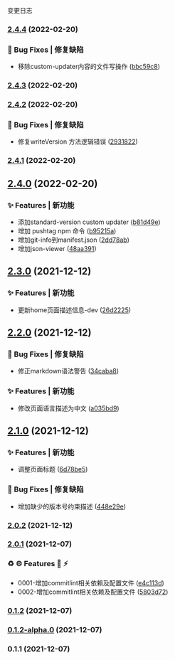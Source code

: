 变更日志
### [2.4.4](https://github.com/JL-Code/automation-vue/compare/v2.4.3...v2.4.4) (2022-02-20)


### 🐛 Bug Fixes | 修复缺陷

* 移除custom-updater内容的文件写操作 ([bbc59c8](https://github.com/JL-Code/automation-vue/commit/bbc59c81142ef63de6925d3015419ad69945e560))

### [2.4.3](https://github.com/JL-Code/automation-vue/compare/v2.4.2...v2.4.3) (2022-02-20)

### [2.4.2](https://github.com/JL-Code/automation-vue/compare/v2.4.1...v2.4.2) (2022-02-20)


### 🐛 Bug Fixes | 修复缺陷

* 修复writeVersion 方法逻辑错误 ([2931822](https://github.com/JL-Code/automation-vue/commit/2931822a6885aad41863eb5f8755147f187d01c7))

### [2.4.1](https://github.com/JL-Code/automation-vue/compare/v2.4.0...v2.4.1) (2022-02-20)

## [2.4.0](https://github.com/JL-Code/automation-vue/compare/v2.3.0...v2.4.0) (2022-02-20)


### ✨ Features | 新功能

* 添加standard-version custom updater ([b81d49e](https://github.com/JL-Code/automation-vue/commit/b81d49e3c4ac12a5dedcc9b67ed27f42c993daf6))
* 增加 pushtag npm 命令 ([b95215a](https://github.com/JL-Code/automation-vue/commit/b95215a6cc82cfe99d0419d7333e5804786aa98b))
* 增加git-info到manifest.json ([2dd78ab](https://github.com/JL-Code/automation-vue/commit/2dd78abc98501e419ada3315b723086da2f9a16f))
* 增加json-viewer ([48aa391](https://github.com/JL-Code/automation-vue/commit/48aa391184d951fa7c5504dff49104f8876f9878))

## [2.3.0](https://github.com/JL-Code/automation-vue/compare/v2.2.0...v2.3.0) (2021-12-12)


### ✨ Features | 新功能

* 更新home页面描述信息-dev ([26d2225](https://github.com/JL-Code/automation-vue/commit/26d22256c6068af838224917b1209ca1c10028b7))

## [2.2.0](https://github.com/JL-Code/automation-vue/compare/v2.1.0...v2.2.0) (2021-12-12)


### 🐛 Bug Fixes | 修复缺陷

* 修正markdown语法警告 ([34caba8](https://github.com/JL-Code/automation-vue/commit/34caba86f7a01e0cd67981ddcfd6ae9b38eac2ac))


### ✨ Features | 新功能

* 修改页面语言描述为中文 ([a035bd9](https://github.com/JL-Code/automation-vue/commit/a035bd9a9f4a42a65e4e67a842cbfe58cc0104f6))

## [2.1.0](https://github.com/JL-Code/automation-vue/compare/v2.0.2...v2.1.0) (2021-12-12)


### ✨ Features | 新功能

* 调整页面标题 ([6d78be5](https://github.com/JL-Code/automation-vue/commit/6d78be51459f0b95473eb70d30d67f73781b478c))


### 🐛 Bug Fixes | 修复缺陷

* 增加缺少的版本号约束描述 ([448e29e](https://github.com/JL-Code/automation-vue/commit/448e29e97248a35734d15901e9d855f01bb64bcf))

### [2.0.2](https://github.com/JL-Code/automation-vue/compare/v2.0.1...v2.0.2) (2021-12-12)

### [2.0.1](https://github.com/JL-Code/automation-vue/compare/v0.1.2...v2.0.1) (2021-12-07)


### ♻️ ⚙️ Features 🚀  ⚡️

* 0001-增加commitlint相关依赖及配置文件 ([e4c113d](https://github.com/JL-Code/automation-vue/commit/e4c113d1503e46a62b6c32c4aa04883b77711ac9))
* 0002-增加commitlint相关依赖及配置文件 ([5803d72](https://github.com/JL-Code/automation-vue/commit/5803d72ab09f6ada371712a8c5a94d2f7ff3ef2e))

### [0.1.2](https://github.com/JL-Code/automation-vue/compare/v0.1.2-alpha.0...v0.1.2) (2021-12-07)

### [0.1.2-alpha.0](https://github.com/JL-Code/automation-vue/compare/v0.1.1...v0.1.2-alpha.0) (2021-12-07)

### 0.1.1 (2021-12-07)
